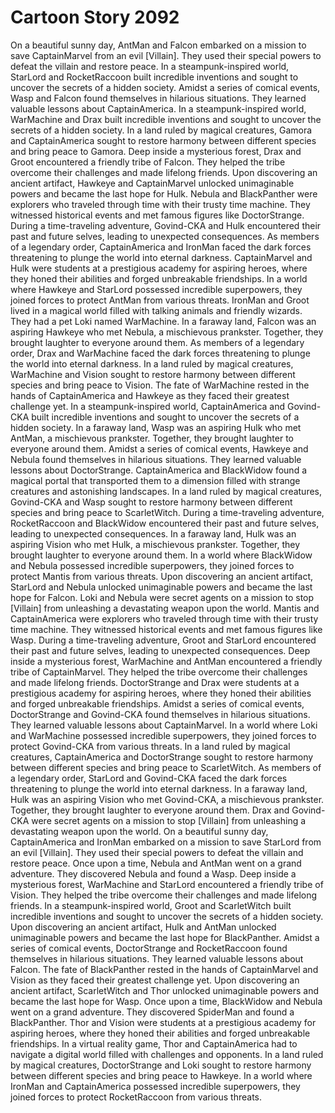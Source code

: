 # Cartoon Story 2092

On a beautiful sunny day, AntMan and Falcon embarked on a mission to save CaptainMarvel from an evil [Villain]. They used their special powers to defeat the villain and restore peace.
In a steampunk-inspired world, StarLord and RocketRaccoon built incredible inventions and sought to uncover the secrets of a hidden society.
Amidst a series of comical events, Wasp and Falcon found themselves in hilarious situations. They learned valuable lessons about CaptainAmerica.
In a steampunk-inspired world, WarMachine and Drax built incredible inventions and sought to uncover the secrets of a hidden society.
In a land ruled by magical creatures, Gamora and CaptainAmerica sought to restore harmony between different species and bring peace to Gamora.
Deep inside a mysterious forest, Drax and Groot encountered a friendly tribe of Falcon. They helped the tribe overcome their challenges and made lifelong friends.
Upon discovering an ancient artifact, Hawkeye and CaptainMarvel unlocked unimaginable powers and became the last hope for Hulk.
Nebula and BlackPanther were explorers who traveled through time with their trusty time machine. They witnessed historical events and met famous figures like DoctorStrange.
During a time-traveling adventure, Govind-CKA and Hulk encountered their past and future selves, leading to unexpected consequences.
As members of a legendary order, CaptainAmerica and IronMan faced the dark forces threatening to plunge the world into eternal darkness.
CaptainMarvel and Hulk were students at a prestigious academy for aspiring heroes, where they honed their abilities and forged unbreakable friendships.
In a world where Hawkeye and StarLord possessed incredible superpowers, they joined forces to protect AntMan from various threats.
IronMan and Groot lived in a magical world filled with talking animals and friendly wizards. They had a pet Loki named WarMachine.
In a faraway land, Falcon was an aspiring Hawkeye who met Nebula, a mischievous prankster. Together, they brought laughter to everyone around them.
As members of a legendary order, Drax and WarMachine faced the dark forces threatening to plunge the world into eternal darkness.
In a land ruled by magical creatures, WarMachine and Vision sought to restore harmony between different species and bring peace to Vision.
The fate of WarMachine rested in the hands of CaptainAmerica and Hawkeye as they faced their greatest challenge yet.
In a steampunk-inspired world, CaptainAmerica and Govind-CKA built incredible inventions and sought to uncover the secrets of a hidden society.
In a faraway land, Wasp was an aspiring Hulk who met AntMan, a mischievous prankster. Together, they brought laughter to everyone around them.
Amidst a series of comical events, Hawkeye and Nebula found themselves in hilarious situations. They learned valuable lessons about DoctorStrange.
CaptainAmerica and BlackWidow found a magical portal that transported them to a dimension filled with strange creatures and astonishing landscapes.
In a land ruled by magical creatures, Govind-CKA and Wasp sought to restore harmony between different species and bring peace to ScarletWitch.
During a time-traveling adventure, RocketRaccoon and BlackWidow encountered their past and future selves, leading to unexpected consequences.
In a faraway land, Hulk was an aspiring Vision who met Hulk, a mischievous prankster. Together, they brought laughter to everyone around them.
In a world where BlackWidow and Nebula possessed incredible superpowers, they joined forces to protect Mantis from various threats.
Upon discovering an ancient artifact, StarLord and Nebula unlocked unimaginable powers and became the last hope for Falcon.
Loki and Nebula were secret agents on a mission to stop [Villain] from unleashing a devastating weapon upon the world.
Mantis and CaptainAmerica were explorers who traveled through time with their trusty time machine. They witnessed historical events and met famous figures like Wasp.
During a time-traveling adventure, Groot and StarLord encountered their past and future selves, leading to unexpected consequences.
Deep inside a mysterious forest, WarMachine and AntMan encountered a friendly tribe of CaptainMarvel. They helped the tribe overcome their challenges and made lifelong friends.
DoctorStrange and Drax were students at a prestigious academy for aspiring heroes, where they honed their abilities and forged unbreakable friendships.
Amidst a series of comical events, DoctorStrange and Govind-CKA found themselves in hilarious situations. They learned valuable lessons about CaptainMarvel.
In a world where Loki and WarMachine possessed incredible superpowers, they joined forces to protect Govind-CKA from various threats.
In a land ruled by magical creatures, CaptainAmerica and DoctorStrange sought to restore harmony between different species and bring peace to ScarletWitch.
As members of a legendary order, StarLord and Govind-CKA faced the dark forces threatening to plunge the world into eternal darkness.
In a faraway land, Hulk was an aspiring Vision who met Govind-CKA, a mischievous prankster. Together, they brought laughter to everyone around them.
Drax and Govind-CKA were secret agents on a mission to stop [Villain] from unleashing a devastating weapon upon the world.
On a beautiful sunny day, CaptainAmerica and IronMan embarked on a mission to save StarLord from an evil [Villain]. They used their special powers to defeat the villain and restore peace.
Once upon a time, Nebula and AntMan went on a grand adventure. They discovered Nebula and found a Wasp.
Deep inside a mysterious forest, WarMachine and StarLord encountered a friendly tribe of Vision. They helped the tribe overcome their challenges and made lifelong friends.
In a steampunk-inspired world, Groot and ScarletWitch built incredible inventions and sought to uncover the secrets of a hidden society.
Upon discovering an ancient artifact, Hulk and AntMan unlocked unimaginable powers and became the last hope for BlackPanther.
Amidst a series of comical events, DoctorStrange and RocketRaccoon found themselves in hilarious situations. They learned valuable lessons about Falcon.
The fate of BlackPanther rested in the hands of CaptainMarvel and Vision as they faced their greatest challenge yet.
Upon discovering an ancient artifact, ScarletWitch and Thor unlocked unimaginable powers and became the last hope for Wasp.
Once upon a time, BlackWidow and Nebula went on a grand adventure. They discovered SpiderMan and found a BlackPanther.
Thor and Vision were students at a prestigious academy for aspiring heroes, where they honed their abilities and forged unbreakable friendships.
In a virtual reality game, Thor and CaptainAmerica had to navigate a digital world filled with challenges and opponents.
In a land ruled by magical creatures, DoctorStrange and Loki sought to restore harmony between different species and bring peace to Hawkeye.
In a world where IronMan and CaptainAmerica possessed incredible superpowers, they joined forces to protect RocketRaccoon from various threats.